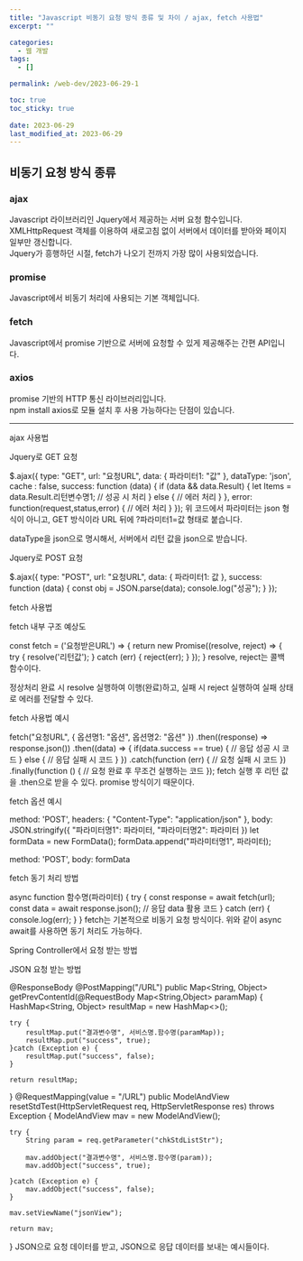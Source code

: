 ```yaml
---
title: "Javascript 비동기 요청 방식 종류 및 차이 / ajax, fetch 사용법"
excerpt: ""

categories:
  - 웹 개발
tags:
  - []

permalink: /web-dev/2023-06-29-1

toc: true
toc_sticky: true
 
date: 2023-06-29
last_modified_at: 2023-06-29
---
```


## 비동기 요청 방식 종류

### ajax
Javascript 라이브러리인 Jquery에서 제공하는 서버 요청 함수입니다.  
XMLHttpRequest 객체를 이용하여 새로고침 없이 서버에서 데이터를 받아와 페이지 일부만 갱신합니다.  
Jquery가 흥행하던 시절, fetch가 나오기 전까지 가장 많이 사용되었습니다.

### promise
Javascript에서 비동기 처리에 사용되는 기본 객체입니다.

### fetch
Javascript에서 promise 기반으로 서버에 요청할 수 있게 제공해주는 간편 API입니다.

### axios
promise 기반의 HTTP 통신 라이브러리입니다.  
npm install axios로 모듈 설치 후 사용 가능하다는 단점이 있습니다.

---

ajax 사용법


Jquery로 GET 요청

$.ajax({
    type: "GET",
    url: "요청URL",
    data: { 파라미터1: "값" },
    dataType: 'json',
    cache : false,
    success: function (data) {
        if (data && data.Result) {
            let Items = data.Result.리턴변수명1;
            // 성공 시 처리
        } else {
            // 에러 처리
        }
    },
    error: function(request,status,error) {
        // 에러 처리
    }
});
위 코드에서 파라미터는 json 형식이 아니고, GET 방식이라 URL 뒤에 ?파라미터1=값 형태로 붙습니다.

dataType을 json으로 명시해서, 서버에서 리턴 값을 json으로 받습니다.



Jquery로 POST 요청

$.ajax({
    type: "POST",
    url: "요청URL",
    data: {
        파라미터1: 값
    },
    success: function (data) {
        const obj = JSON.parse(data);
        console.log("성공");
    }
});






fetch 사용법


fetch 내부 구조 예상도

const fetch = ('요청받은URL') => {
    return new Promise((resolve, reject) => {
        try {
            resolve('리턴값');
        } catch (err) {
            reject(err);
        }
    });
}
resolve, reject는 콜백 함수이다.

정상처리 완료 시 resolve 실행하여 이행(완료)하고, 실패 시 reject 실행하여 실패 상태로 에러를 전달할 수 있다.



fetch 사용법 예시

fetch("요청URL", {
    옵션명1: "옵션",
    옵션명2: "옵션"
})
.then((response) => response.json())
.then((data) => {
	if(data.success == true) {
        // 응답 성공 시 코드
    } else {
        // 응답 실패 시 코드
    }
})
.catch(function (err) {
    // 요청 실패 시 코드
})
.finally(function () {
    // 요청 완료 후 무조건 실행하는 코드
});
fetch 실행 후 리턴 값을 .then으로 받을 수 있다. promise 방식이기 때문이다.



fetch 옵션 예시

method: 'POST',
headers: {
    "Content-Type": "application/json"
},
body: JSON.stringify({
    "파라미터명1": 파라미터,
    "파라미터명2": 파라미터
})
let formData = new FormData();
formData.append("파라미터명1", 파라미터);

method: 'POST',
body: formData


fetch 동기 처리 방법

async function 함수명(파라미터) {
    try {
        const response = await fetch(url);
        const data = await response.json();
        // 응답 data 활용 코드
    } catch (err) {
        console.log(err);
    }
}
fetch는 기본적으로 비동기 요청 방식이다. 위와 같이 async await를 사용하면 동기 처리도 가능하다.







Spring Controller에서 요청 받는 방법


JSON 요청 받는 방법

@ResponseBody
@PostMapping("/URL")
public Map<String, Object> getPrevContentId(@RequestBody Map<String,Object> paramMap) {
    HashMap<String, Object> resultMap = new HashMap<>();

    try {
        resultMap.put("결과변수명", 서비스명.함수명(paramMap));
        resultMap.put("success", true);
    }catch (Exception e) {
        resultMap.put("success", false);
    }

    return resultMap;
}
@RequestMapping(value = "/URL")
public ModelAndView resetStdTest(HttpServletRequest req, HttpServletResponse res) throws Exception {
    ModelAndView mav = new ModelAndView();

    try {
        String param = req.getParameter("chkStdListStr");

        mav.addObject("결과변수명", 서비스명.함수명(param));
        mav.addObject("success", true);

    }catch (Exception e) {
        mav.addObject("success", false);
    }

    mav.setViewName("jsonView");

    return mav;
}
JSON으로 요청 데이터를 받고, JSON으로 응답 데이터를 보내는 예시들이다.

